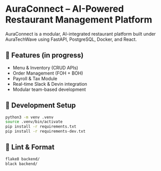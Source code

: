 # AuraConnect – AI-Powered Restaurant Management Platform

AuraConnect is a modular, AI-integrated restaurant platform built under AuraTechWave using FastAPI, PostgreSQL, Docker, and React.

## 🔧 Features (in progress)
- Menu & Inventory (CRUD APIs)
- Order Management (FOH + BOH)
- Payroll & Tax Module
- Real-time Slack & Devin integration
- Modular team-based development

## 🚀 Development Setup
```bash
python3 -m venv .venv
source .venv/bin/activate
pip install -r requirements.txt
pip install -r requirements-dev.txt
```

## 🧪 Lint & Format
```bash
flake8 backend/
black backend/
```

